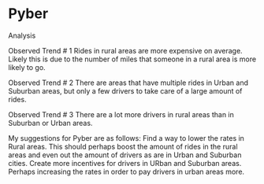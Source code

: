 # Pyber
Analysis

Observed Trend # 1 
Rides in rural areas are more expensive on average. Likely this is due to the number of miles that someone in a 
rural area is more likely to go. 

Observed Trend # 2
There are areas that have multiple rides in Urban and Suburban areas, but only a few drivers to take care of a 
large amount of rides. 

Observed Trend # 3 
There are a lot more drivers in rural areas than in Suburban or Urban areas. 

My suggestions for Pyber are as follows:
    Find a way to lower the rates in Rural areas. This should perhaps boost the amount of rides in the rural areas and 
    even out the amount of drivers as are in Urban and Suburban cities. 
    Create more incentives for drivers in URban and Suburban areas. Perhaps increasing the rates in order to pay 
    drivers in urban areas more. 
